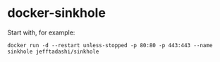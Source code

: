 # docker-sinkhole
Start with, for example:
```
docker run -d --restart unless-stopped -p 80:80 -p 443:443 --name sinkhole jefftadashi/sinkhole
```